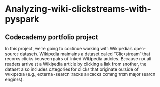 # Analyzing-wiki-clickstreams-with-pyspark
## Codecademy portfolio project

In this project, we’re going to continue working with Wikipedia’s open-source datasets. 
Wikipedia maintains a dataset called “Clickstream” that records clicks between pairs of linked Wikipedia articles. 
Because not all readers arrive at a Wikipedia article by clicking a link from another, 
the dataset also includes categories for clicks that originate outside of Wikipedia 
(e.g., external-search tracks all clicks coming from major search engines).
